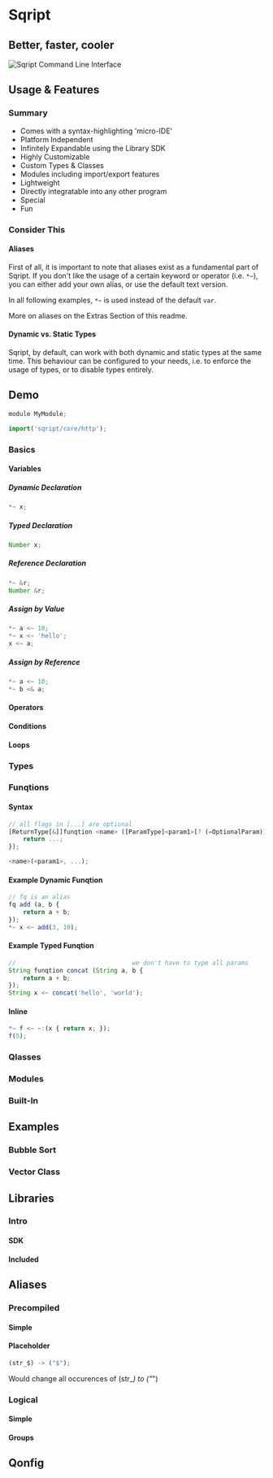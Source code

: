 ﻿# Sqript
## Better, faster, cooler

![Sqript Command Line Interface](https://i.imgur.com/M36EDwW.png)

## Usage & Features

### Summary
 * Comes with a syntax-highlighting 'micro-IDE'
 * Platform Independent
 * Infinitely Expandable using the Library SDK
 * Highly Customizable
 * Custom Types & Classes
 * Modules including import/export features
 * Lightweight
 * Directly integratable into any other program
 * Special
 * Fun

### Consider This
#### Aliases
First of all, it is important to note that aliases exist as a fundamental part of Sqript.
If you don't like the usage of a certain keyword or operator (i.e. `*~`),
you can either add your own alias, or use the default text version.

In all following examples, `*~` is used instead of the default `var`.

More on aliases on the Extras Section of this readme.

#### Dynamic vs. Static Types
Sqript, by default, can work with both dynamic and static types at the same time.
This behaviour can be configured to your needs, i.e. to enforce the usage of types,
or to disable types entirely.

## Demo
```js
module MyModule;

import('sqript/core/http');
```

### Basics
#### Variables
##### Dynamic Declaration 
```js
*~ x;
```

##### Typed Declaration 
```js
Number x;
```

##### Reference Declaration
```js
*~ &r;
Number &r;
```

##### Assign by Value
```js
*~ a <~ 10;
*~ x <~ 'hello';
x <~ a;
```

##### Assign by Reference
```js
*~ a <~ 10;
*~ b <& a;
```

#### Operators

#### Conditions

#### Loops

### Types

### Funqtions
#### Syntax
```js
// all flags in [...] are optional 
[ReturnType[&]]funqtion <name> ([ParamType]<param1>[? (=OptionalParam)], ... { 
	return ...;
});

<name>(<param1>, ...);
```

#### Example Dynamic Funqtion
```js
// fq is an alias
fq add (a, b { 
	return a + b;
});
*~ x <~ add(3, 10);
```

#### Example Typed Funqtion
```js
//                                we don't have to type all params
String funqtion concat (String a, b { 
	return a + b;
});
String x <~ concat('hello', 'world');
```

#### Inline
```js
*~ f <~ ~:(x { return x; });
f(5);
```

### Qlasses

### Modules

### Built-In

## Examples
### Bubble Sort

### Vector Class

## Libraries
### Intro
#### SDK
#### Included

## Aliases
### Precompiled
#### Simple
#### Placeholder
```js
(str_$) -> ("$");
```
Would change all occurences of (str_*) to ("*")
### Logical
#### Simple
#### Groups

## Qonfig

